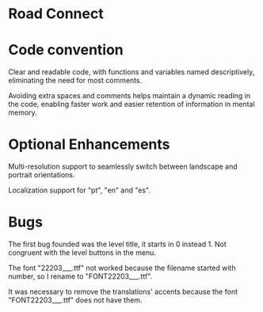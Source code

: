 # Road Connect

# Code convention

Clear and readable code, with functions and variables named descriptively, eliminating the need for most comments.

Avoiding extra spaces and comments helps maintain a dynamic reading in the code, enabling faster work and easier retention of information in mental memory.

# Optional Enhancements

 Multi-resolution support to seamlessly switch between landscape and portrait
 orientations.

 Localization support for "pt", "en" and "es".

# Bugs

The first bug founded was the level title, it starts in 0 instead 1. Not congruent with the level buttons in the menu.

The font "22203___.ttf" not worked because the filename started with number, so I rename to "FONT22203___.ttf".

It was necessary to remove the translations' accents because the font "FONT22203___.ttf" does not have them.
